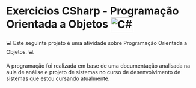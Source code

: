 # Exercicios CSharp - Programação Orientada a Objetos <img  align="center" alt="C#" height="40" width="60" src="https://cdn.jsdelivr.net/gh/devicons/devicon/icons/csharp/csharp-original.svg" /> 

💻 Este seguinte projeto é uma atividade sobre Programação Orientada a Objetos. 💻


A programação foi realizada em base de uma documentação analisada na aula de análise e projeto de sistemas no curso de desenvolvimento de sistemas que estou cursando atualmente.

